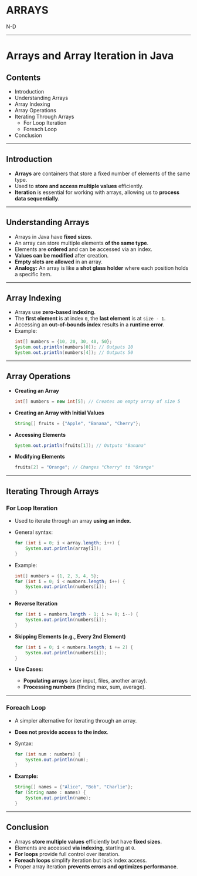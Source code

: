 # ARRAYS
N-D

---

# Arrays and Array Iteration in Java

## Contents
- Introduction
- Understanding Arrays
- Array Indexing
- Array Operations
- Iterating Through Arrays
  - For Loop Iteration
  - Foreach Loop
- Conclusion

---

## Introduction
- **Arrays** are containers that store a fixed number of elements of the same type.
- Used to **store and access multiple values** efficiently.
- **Iteration** is essential for working with arrays, allowing us to **process data sequentially**.

---

## Understanding Arrays
- Arrays in Java have **fixed sizes**.
- An array can store multiple elements **of the same type**.
- Elements are **ordered** and can be accessed via an index.
- **Values can be modified** after creation.
- **Empty slots are allowed** in an array.
- **Analogy:** An array is like a **shot glass holder** where each position holds a specific item.

---

## Array Indexing
- Arrays use **zero-based indexing**.
- The **first element** is at index `0`, the **last element** is at `size - 1`.
- Accessing an **out-of-bounds index** results in a **runtime error**.
- Example:
  ```java
  int[] numbers = {10, 20, 30, 40, 50};
  System.out.println(numbers[0]); // Outputs 10
  System.out.println(numbers[4]); // Outputs 50
  ```

---

## Array Operations
- **Creating an Array**
  ```java
  int[] numbers = new int[5]; // Creates an empty array of size 5
  ```
- **Creating an Array with Initial Values**
  ```java
  String[] fruits = {"Apple", "Banana", "Cherry"};
  ```
- **Accessing Elements**
  ```java
  System.out.println(fruits[1]); // Outputs "Banana"
  ```
- **Modifying Elements**
  ```java
  fruits[2] = "Orange"; // Changes "Cherry" to "Orange"
  ```

---

## Iterating Through Arrays

### For Loop Iteration
- Used to iterate through an array **using an index**.
- General syntax:
  ```java
  for (int i = 0; i < array.length; i++) {
      System.out.println(array[i]);
  }
  ```
- Example:
  ```java
  int[] numbers = {1, 2, 3, 4, 5};
  for (int i = 0; i < numbers.length; i++) {
      System.out.println(numbers[i]);
  }
  ```

- **Reverse Iteration**
  ```java
  for (int i = numbers.length - 1; i >= 0; i--) {
      System.out.println(numbers[i]);
  }
  ```
- **Skipping Elements (e.g., Every 2nd Element)**
  ```java
  for (int i = 0; i < numbers.length; i += 2) {
      System.out.println(numbers[i]);
  }
  ```

- **Use Cases:**
  - **Populating arrays** (user input, files, another array).
  - **Processing numbers** (finding max, sum, average).

---

### Foreach Loop
- A simpler alternative for iterating through an array.
- **Does not provide access to the index**.
- Syntax:
  ```java
  for (int num : numbers) {
      System.out.println(num);
  }
  ```

- **Example:**
  ```java
  String[] names = {"Alice", "Bob", "Charlie"};
  for (String name : names) {
      System.out.println(name);
  }
  ```

---

## Conclusion
- Arrays **store multiple values** efficiently but have **fixed sizes**.
- Elements are accessed **via indexing**, starting at `0`.
- **For loops** provide full control over iteration.
- **Foreach loops** simplify iteration but lack index access.
- Proper array iteration **prevents errors and optimizes performance**.